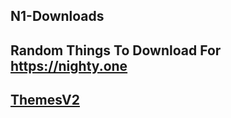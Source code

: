 ## N1-Downloads

## Random Things To Download For https://nighty.one

## [ThemesV2](https://github.com/aboveproof/N1-Downloads/blob/main/scripts/ThemesV2.py)

